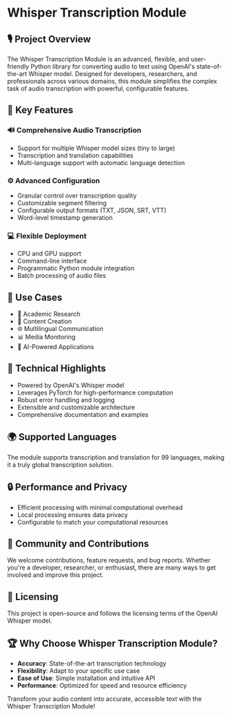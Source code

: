# Whisper Transcription Module

## 🎙️ Project Overview

The Whisper Transcription Module is an advanced, flexible, and user-friendly Python library for converting audio to text using OpenAI's state-of-the-art Whisper model. Designed for developers, researchers, and professionals across various domains, this module simplifies the complex task of audio transcription with powerful, configurable features.

## 🌟 Key Features

### 🔊 Comprehensive Audio Transcription
- Support for multiple Whisper model sizes (tiny to large)
- Transcription and translation capabilities
- Multi-language support with automatic language detection

### ⚙️ Advanced Configuration
- Granular control over transcription quality
- Customizable segment filtering
- Configurable output formats (TXT, JSON, SRT, VTT)
- Word-level timestamp generation

### 💻 Flexible Deployment
- CPU and GPU support
- Command-line interface
- Programmatic Python module integration
- Batch processing of audio files

## 🚀 Use Cases

- 📝 Academic Research
- 🎥 Content Creation
- 🌐 Multilingual Communication
- 📊 Media Monitoring
- 🤖 AI-Powered Applications

## 🔬 Technical Highlights

- Powered by OpenAI's Whisper model
- Leverages PyTorch for high-performance computation
- Robust error handling and logging
- Extensible and customizable architecture
- Comprehensive documentation and examples

## 🌍 Supported Languages

The module supports transcription and translation for 99 languages, making it a truly global transcription solution.

## 🔒 Performance and Privacy

- Efficient processing with minimal computational overhead
- Local processing ensures data privacy
- Configurable to match your computational resources

## 🤝 Community and Contributions

We welcome contributions, feature requests, and bug reports. Whether you're a developer, researcher, or enthusiast, there are many ways to get involved and improve this project.

## 📄 Licensing

This project is open-source and follows the licensing terms of the OpenAI Whisper model.

## 🏆 Why Choose Whisper Transcription Module?

- **Accuracy**: State-of-the-art transcription technology
- **Flexibility**: Adapt to your specific use case
- **Ease of Use**: Simple installation and intuitive API
- **Performance**: Optimized for speed and resource efficiency

Transform your audio content into accurate, accessible text with the Whisper Transcription Module!
